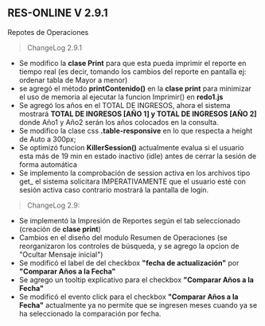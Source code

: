 ## RES-ONLINE V 2.9.1
Repotes de Operaciones

>ChangeLog 2.9.1

* Se modifico la **clase Print** para que esta pueda imprimir el reporte en tiempo real (es decir, tomando los cambios del reporte en pantalla ej: ordenar tabla de Mayor a menor)
* se agregó el método **printContenido()** en la **clase print** para minimizar el uso de memoria al ejecutar la funcion Imprimir() en **redo1.js**
* Se agregó los años en el TOTAL DE INGRESOS, ahora el sistema mostrará **TOTAL DE INGRESOS [AÑO 1] y TOTAL DE INGRESOS [AÑO 2]** donde Año1 y Año2 serán los años colocados en la consulta.
* Se modifico la clase css **.table-responsive** en lo que respecta a height de Auto a 300px;
* Se optimizó funcion **KillerSession()** actualmente evalua si el usuario esta más de 19 min en estado inactivo (idle) antes de cerrar la sesión de forma automática
* Se implemento la comprobación de session activa en los archivos tipo get_ el sistema solicitara IMPERATIVAMENTE que el usuario esté con sesión activa caso contrario mostrará la pantalla de login.

>ChangeLog 2.9:

* Se implementó la Impresión de Reportes según el tab seleccionado (creación de **clase print**)
* Cambios en el diseño del modulo Resumen de Operaciones (se reorganizaron los controles de búsqueda, y se agrego la opcion de "Ocultar Mensaje inicial")
* Se modificó el label de del checkbox **"fecha de actualización"** por **"Comparar Años a la Fecha"**
* Se agrego un tooltip explicativo para el checkbox **"Comparar Años a la Fecha"**
* Se modificó el evento click para el checkbox **"Comparar Años a la Fecha"** actualmente ya no permite que se ingresen meses cuando ya se ha seleccionado la comparación por fecha.
